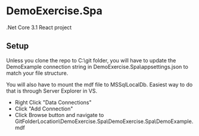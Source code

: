 # DemoExercise.Spa
.Net Core 3.1 React project

## Setup
Unless you clone the repo to C:\git folder, you will have to update the DemoExample connection string in DemoExercise.Spa\appsettings.json to match your file structure.

You will also have to mount the mdf file to MSSqlLocalDb. Easiest way to do that is through Server Explorer in VS. 
* Right Click "Data Connections"
* Click "Add Connection"
* Click Browse button and navigate to GitFolderLocation\DemoExercise.Spa\DemoExercise.Spa\DemoExample.mdf
